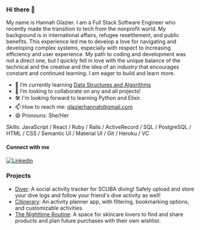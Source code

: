 ### Hi there 👋

My name is Hannah Glazier. I am a Full Stack Software Engineer who recently made the transition to tech from the nonprofit world. My background is in international affairs, refugee resettlement, and public benefits. This experience led me to develop a love for navigating and developing complex systems, especially with respect to increasing efficiency and user experience. My path to coding and development was not a direct one, but I quickly fell in love with the unique balance of the technical and the creative and the idea of an industry that encourages constant and continued learning. I am eager to build and learn more.


- 🌱 I’m currently learning [Data Structures and Algorithms](https://www.udemy.com/course/js-algorithms-and-data-structures-masterclass/)
- 👯 I’m looking to collaborate on any and all projects!
- 🛠 I'm looking forward to learning Python and Elixir.
- 📫 How to reach me: <glazierhannah@gmail.com>
- 😄 Pronouns: She/Her

Skills: JavaScript / React / Ruby / Rails / ActiveRecord / SQL / PostgreSQL / HTML / CSS / Semantic UI / Material UI / Git / Heroku / VC

#### Connect with me
<a href="https://www.linkedin.com/in/hannah-glazier-3a214a231/">
  <img
    alt="Linkedin"
    src="https://img.shields.io/badge/LinkedIn-0077B5?style=for-the-badge&logo=linkedin&logoColor=white"
  />
</a>

### Projects
- [Diver](https://github.com/HannahGlazier/diver): A social activity tracker for SCUBA diving! Safely upload and store your dive logs and follow your friend's dive activity as well!
- [Citinerary](https://github.com/opomeroy26/Citinerary): An activity planner app, with filtering, bookmarking options, and customizable activities. 
- [The Nighttime Routine](https://github.com/HannahGlazier/the-nighttime-routine-frontend/tree/main/nighttime-routine-frontend): A space for skincare lovers to find and share products and plan future purchases with their own wishlist. 
